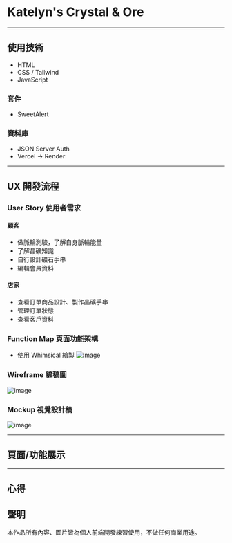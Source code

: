 # Katelyn's Crystal & Ore

<hr />

## 使用技術
- HTML
- CSS / Tailwind
- JavaScript


### 套件
- SweetAlert

### 資料庫
- JSON Server Auth
- Vercel -> Render

<hr />

## UX 開發流程

### User Story 使用者需求

#### 顧客
- 做脈輪測驗，了解自身脈輪能量
- 了解晶礦知識
- 自行設計礦石手串
- 編輯會員資料

#### 店家
- 查看訂單商品設計、製作晶礦手串
- 管理訂單狀態
- 查看客戶資料

### Function Map 頁面功能架構
- 使用 Whimsical 繪製
![image](https://user-images.githubusercontent.com/89630579/232792193-c00d3ad9-e6fc-477b-9e26-7b2fca9af3ab.png)

### Wireframe 線稿圖
![image](https://user-images.githubusercontent.com/89630579/232792373-4ec2fbd4-638a-4f30-9349-949d99589a65.png)


### Mockup 視覺設計稿
![image](https://user-images.githubusercontent.com/89630579/232792663-5c4488e8-ccba-49d4-a0e9-59804411594c.png)


<hr />

## 頁面/功能展示


<hr />

## 心得


## 聲明

本作品所有內容、圖片皆為個人前端開發練習使用，不做任何商業用途。


<!-- 
## json-server-auth
- https://weij0.github.io/Web/docs/Json-Server/json-server-auth
- https://hackmd.io/gOVsRiomTHO-T0utYhOx2g
- https://github.com/typicode/json-server

json-server db.json -m ./node_modules/json-server-auth

## 部署至 Vercel
https://www.youtube.com/watch?v=UhxcJh5oIHo
https://json-server-vercel-beta.vercel.app/


https://undraw.co/illustrations


## 部署至 Render
https://api-docs.render.com/reference/get-services
rnd_DgeBA81ePhK78mBqDhaLKOMx5JP4

https://hackmd.io/@NoName21/deploy-to-render-2022 -->
